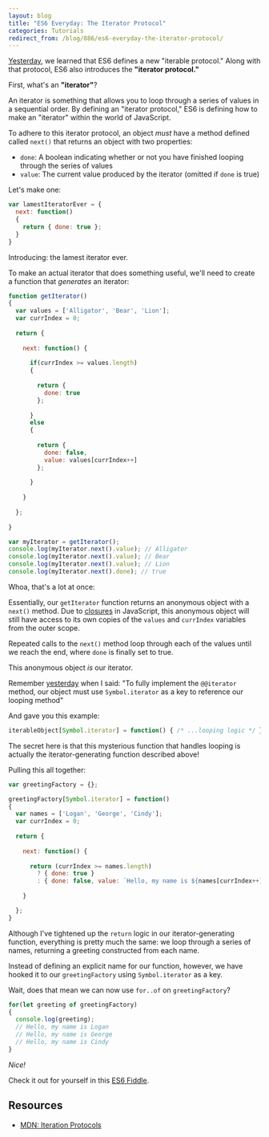 ```yaml
---
layout: blog
title: "ES6 Everyday: The Iterator Protocol"
categories: Tutorials
redirect_from: /blog/886/es6-everyday-the-iterator-protocol/
---
```


[Yesterday](http://www.loganfranken.com/blog/884/es6-everyday-for-of-loops-and-the-iterable-protocol/), we learned that ES6 defines a new "iterable protocol." Along with that protocol, ES6 also introduces the **"iterator protocol."**

First, what's an **"iterator"**?

An iterator is something that allows you to loop through a series of values in a sequential order. By defining an "iterator protocol," ES6 is defining how to make an "iterator" within the world of JavaScript.

To adhere to this iterator protocol, an object _must_ have a method defined called `next()` that returns an object with two properties:

- `done`: A boolean indicating whether or not you have finished looping through the series of values
- `value`: The current value produced by the iterator (omitted if `done` is true)

Let's make one:

```javascript
var lamestIteratorEver = {
  next: function()
  {
    return { done: true };
  }
}
```

Introducing: the lamest iterator ever.

To make an actual iterator that does something useful, we'll need to create a function that _generates_ an iterator:

```javascript
function getIterator()
{
  var values = ['Alligator', 'Bear', 'Lion'];
  var currIndex = 0;
  
  return {
    
    next: function() {
      
      if(currIndex >= values.length)
      {
        
        return {
          done: true
        }; 
        
      }
      else
      {
        
        return {
          done: false,
          value: values[currIndex++]
        };
        
      }
      
    }
    
  };
  
}

var myIterator = getIterator();
console.log(myIterator.next().value); // Alligator
console.log(myIterator.next().value); // Bear
console.log(myIterator.next().value); // Lion
console.log(myIterator.next().done); // true
```

Whoa, that's a lot at once:

Essentially, our `getIterator` function returns an anonymous object with a `next()` method. Due to [closures](https://developer.mozilla.org/en-US/docs/Web/JavaScript/Closures) in JavaScript, this anonymous object will still have access to its own copies of the `values` and `currIndex` variables from the outer scope.

Repeated calls to the `next()` method loop through each of the values until we reach the end, where `done` is finally set to true.

This anonymous object _is_ our iterator.

Remember [yesterday](http://www.loganfranken.com/blog/884/es6-everyday-for-of-loops-and-the-iterable-protocol/) when I said: "To fully implement the `@@iterator` method, our object must use `Symbol.iterator` as a key to reference our looping method"

And gave you this example:

```javascript
iterableObject[Symbol.iterator] = function() { /* ...looping logic */ };
```

The secret here is that this mysterious function that handles looping is actually the iterator-generating function described above!

Pulling this all together:

```javascript
var greetingFactory = {};

greetingFactory[Symbol.iterator] = function()
{
  var names = ['Logan', 'George', 'Cindy'];
  var currIndex = 0;
  
  return {
    
    next: function() {
      
      return (currIndex >= names.length)
      	? { done: true }
      	: { done: false, value: `Hello, my name is ${names[currIndex++]}` };
      
    }

  };
}
```

Although I've tightened up the `return` logic in our iterator-generating function, everything is pretty much the same: we loop through a series of names, returning a greeting constructed from each name.

Instead of defining an explicit name for our function, however, we have hooked it to our `greetingFactory` using `Symbol.iterator` as a key.

Wait, does that mean we can now use `for..of` on `greetingFactory`?

```javascript
for(let greeting of greetingFactory)
{
  console.log(greeting);
  // Hello, my name is Logan
  // Hello, my name is George
  // Hello, my name is Cindy
}
```

_Nice!_

Check it out for yourself in this [ES6 Fiddle](http://www.es6fiddle.net/i9wu8i3u/).

## Resources

- [MDN: Iteration Protocols](https://developer.mozilla.org/en-US/docs/Web/JavaScript/Reference/Iteration_protocols)
